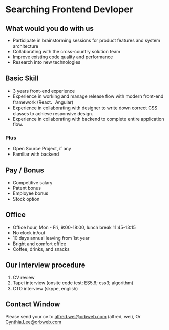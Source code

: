 
# Searching Frontend Devloper

## What would you do with us

- Participate in brainstorming sessions for product features and system architecture
- Collaborating with the cross-country solution team 
- Improve existing code quality and performance 
- Research into new technologies 

## Basic Skill

- 3 years front-end experience
- Experience in working and manage release flow with modern front-end framework (React、Angular)
- Experience in collaborating with designer to write down correct CSS classes to achieve responsive design.
- Experience in collaborating with backend to complete entire application flow.

### Plus

- Open Source Project, if any
- Familiar with backend

## Pay / Bonus

- Competitive salary
- Patent bonus
- Employee bonus
- Stock option

## Office

- Office hour, Mon - Fri, 9:00-18:00, lunch break 11:45-13:15
- No clock in/out
- 10 days annual leaving from 1st year
- Bright and comfort office 
- Coffee, drinks, and snacks 

## Our interview procedure

1. CV review
2. Tapei interview (onsite code test: ES5,6; css3; algorithm)
3. CTO interview (skype, english)

## Contact Window

Please send your cv to alfred.wei@orbweb.com (alfred, wei), Or Cynthia.Lee@orbweb.com
 

